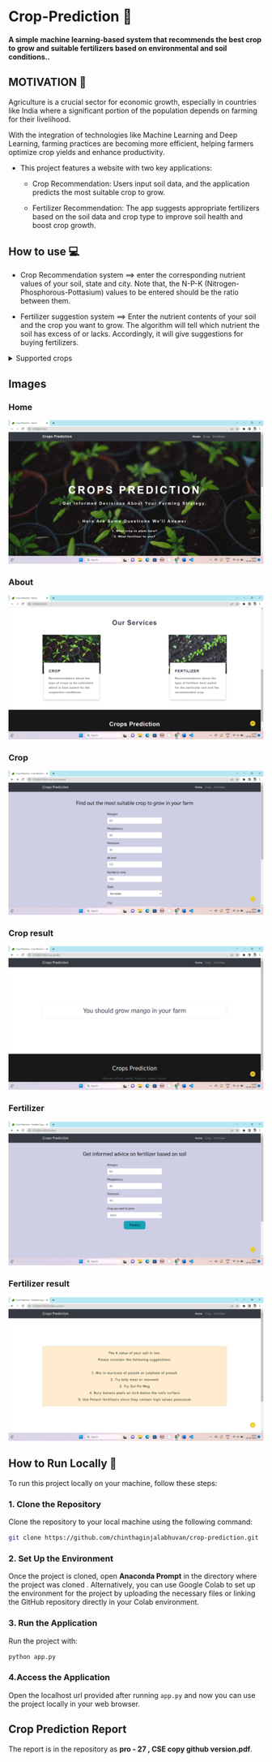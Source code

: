 # Crop-Prediction 🌿
#### A simple  machine learning-based system that recommends the best crop to grow and suitable fertilizers based on environmental and soil conditions..

## MOTIVATION 💪
Agriculture is a crucial sector for economic growth, especially in countries like India where a significant portion of the population depends on farming for their livelihood.

With the integration of technologies like Machine Learning and Deep Learning, farming practices are becoming more efficient, helping farmers optimize crop yields and enhance productivity.

- This project features a website with two key applications: 

    - Crop Recommendation: Users input soil data, and the application predicts the most suitable crop to grow. 
    
    - Fertilizer Recommendation: The app suggests appropriate fertilizers based on the soil data and crop type to improve soil health and boost crop growth.

## How to use 💻
- Crop Recommendation system ==> enter the corresponding nutrient values of your soil, state and city. Note that, the N-P-K (Nitrogen-Phosphorous-Pottasium) values to be entered should be the ratio between them. 

- Fertilizer suggestion system ==> Enter the nutrient contents of your soil and the crop you want to grow. The algorithm will tell which nutrient the soil has excess of or lacks. Accordingly, it will give suggestions for buying fertilizers.

<details>
  <summary>Supported crops
</summary>

- Apple
- Blueberry
- Cherry
- Corn
- Grape
- Pepper
- Orange
- Peach
- Potato
- Soybean
- Strawberry
- Tomato
- Squash
- Raspberry
</details>

## Images
### Home
<img src="./images/home.png">

### About
<img src="./images/about.png">

### Crop
<img src="./images/crop.png">

### Crop result
<img src="./images/crop result.png">

### Fertilizer
<img src="./images/Fertilizer.png">

### Fertilizer result
<img src="./images/Fertilizer result.png">

## How to Run Locally 🚀

To run this project locally on your machine, follow these steps:


### 1. Clone the Repository

Clone the repository to your local machine using the following command:

```bash
git clone https://github.com/chinthaginjalabhuvan/crop-prediction.git
```
### 2. Set Up the Environment

Once the project is cloned, open **Anaconda Prompt** in the directory where the project was cloned . Alternatively, you can use Google Colab to set up the environment for the project by uploading the necessary files or linking the GitHub repository directly in your Colab environment.

### 3. Run the Application

Run the project with:

```bash
python app.py
```
### 4.Access the Application

Open the localhost url provided after running `app.py` and now you can use the project locally in your web browser.

## Crop Prediction Report

The report is in the repository as **pro - 27 , CSE copy github version.pdf**.




















   

